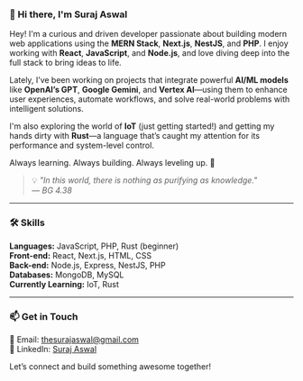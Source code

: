 ### 👋 Hi there, I'm Suraj Aswal

Hey! I'm a curious and driven developer passionate about building modern web applications using the **MERN Stack**, **Next.js**, **NestJS**, and **PHP**. I enjoy working with **React**, **JavaScript**, and **Node.js**, and love diving deep into the full stack to bring ideas to life.

Lately, I’ve been working on projects that integrate powerful **AI/ML models** like **OpenAI’s GPT**, **Google Gemini**, and **Vertex AI**—using them to enhance user experiences, automate workflows, and solve real-world problems with intelligent solutions.

I'm also exploring the world of **IoT** (just getting started!) and getting my hands dirty with **Rust**—a language that’s caught my attention for its performance and system-level control.

Always learning. Always building. Always leveling up. 🚀

> 💡 *"In this world, there is nothing as purifying as knowledge."*  
> — *BG 4.38*

---

### 🛠️ Skills
**Languages:** JavaScript, PHP, Rust (beginner)  
**Front-end:** React, Next.js, HTML, CSS  
**Back-end:** Node.js, Express, NestJS, PHP  
**Databases:** MongoDB, MySQL  
**Currently Learning:** IoT, Rust

---

### 📫 Get in Touch
📧 Email: [thesurajaswal@gmail.com](mailto:thesurajaswal@gmail.com)  
🔗 LinkedIn: [Suraj Aswal](https://www.linkedin.com/in/surajaswal/)

Let’s connect and build something awesome together!
